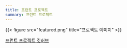 ```yaml
---
title: 프런트 프로젝트
summary: 프런트 프로젝트
---
```

{{< figure src="featured.png" title="프로젝트 이미지" >}}


[프런트 프로젝트 깃허브](https://github.com/Coti00/linux_project)